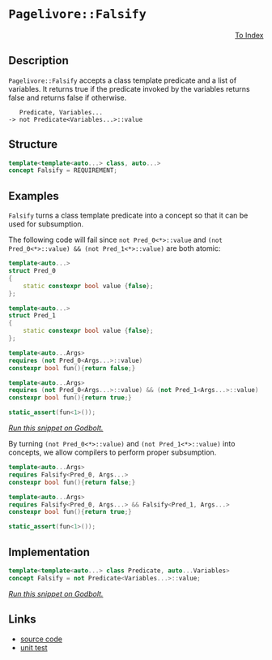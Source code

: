 <!-- Copyright 2024 Feng Mofan
SPDX-License-Identifier: Apache-2.0 -->

# `Pagelivore::Falsify`

<p style='text-align: right;'><a href="../../../index.md#conceptualizations-1">To Index</a></p>

## Description

`Pagelivore::Falsify` accepts a class template predicate and a list of variables.
It returns true if the predicate invoked by the variables returns false and returns false if otherwise.

<pre><code>   Predicate, Variables...
-> not Predicate&lt;Variables...&gt;::value</code></pre>

## Structure

```C++
template<template<auto...> class, auto...>
concept Falsify = REQUIREMENT;
```

## Examples

`Falsify` turns a class template predicate into a concept so that it can be used for subsumption.

The following code will fail since `not Pred_0<*>::value` and `(not Pred_0<*>::value) && (not Pred_1<*>::value)` are both atomic:

```C++
template<auto...>
struct Pred_0
{
    static constexpr bool value {false};
};

template<auto...>
struct Pred_1
{
    static constexpr bool value {false};
};

template<auto...Args>
requires (not Pred_0<Args...>::value)
constexpr bool fun(){return false;}

template<auto...Args>
requires (not Pred_0<Args...>::value) && (not Pred_1<Args...>::value)
constexpr bool fun(){return true;}

static_assert(fun<1>());
```

[*Run this snippet on Godbolt.*](https://godbolt.org/#z:OYLghAFBqd5QCxAYwPYBMCmBRdBLAF1QCcAaPECAMzwBtMA7AQwFtMQByARg9KtQYEAysib0QXACx8BBAKoBnTAAUAHpwAMvAFYTStJg1DIApACYAQuYukl9ZATwDKjdAGFUtAK4sGIMwCspK4AMngMmAByPgBGmMT%2BXKQADqgKhE4MHt6%2B/kGp6Y4CYRHRLHEJZkl2mA6ZQgRMxATZPn6Btpj2RQwNTQQlUbHxibaNza25HQrjA%2BFD5SNVAJS2qF7EyOwcBJgsyQa7JgDMbkxeRAB01yfYJhoAgjPEXg4A1MrEmOgA%2Bhr3DxMAHYrI83uC3jMmI5kG80AwZphVMliG8YqhPG8AG5iLyYN7AixUMRKYEAEROoMBQIpxypAN2%2B0OmBOZwuqGul1uAOerwIHy%2Bvy4AMJAIhkMaMLhAkRyNR6MxOO8%2BMJxNopJplJFmrpIsejIO0JZp3OV2uD2IwAU3MeXwAjl48F8FG8IAxUPzPt8/qyLVbObcQCAlXjlgD4bKUWiMbQ3lQvAwIGGQV8CBsGHGScarJrHgy9oajib2Zy/dbjndbZgHU7MC63R6Bd7/qcywGK0GQ5hlgSzAA2cx913uz2Cn7C1uWhTt7Cd3Hd8My3Zy6OY%2BOJ5MWVPpt4EF7Z8l6p6SvDIH5MBRKZrUBOsifYJNhukcVa0TgBXh%2BDhaUioThuaxrEhdZNhVMxjh4UgCE0F9VgAaxAAI%2B0uAAOPspACIE%2B0kABOY4sPA/ROEkXgWAkDQNFIL8fz/DheAUEBKOg78X1IOBYBgRAQHWAhkguchKDQfY6HiSJWG2VQ0IAWmwt5gGQWEpEuMxeG%2BQgSDwdA9H4QQRDEdgpBkQRFBUdQWNIXQkgAd2IJhkk4HhX3fT8YN/TgAHkLj4/lUCoN5JL7GTJDkhS3iUsxXQ8YT6FRcwIOWXhmK0VYICQITkhEsgKAgdLMpAYApDMPg6F2YgGIgGJXJicImgATwc3hquYYhavcmJtFqZjIKEthBHchhaHq8ysBiLxgDOWh1Qa0gsBYQxgHEYbazqLE61cpFagubZIPCXY33M2g8BiWyWo8LBXL3PAyO4XhVuIdElDJPZ5sOowYNWKgDCtAA1PBMCs9zkkYaadOEURxEM0GTLUVzLP0eaUEAyx9COhjIFWVBkh6BiOCkmZ0BOMlTEsawzBou7iE0tb0c6bpMhcBh3E8No9FCeYygqPQCgyARJj8JJuZ6QYOZGaouk6%2BpZj5vQajqAQ%2BmaYXhgSaopeZ3JVf6JXFhV1YFBArYJCcjgPyo1zaP86TZPkxTJGU11cHU2LwK4BKoPe1YEEwJgsASJNSAQyRjkuPCgUkDRJDMSQ%2BwopCcKIjgSNIMiIMudC%2BxQnCUK4PsAkkLgAjwvszfM2j6MY92WJSzjUu4rz%2BOy3KYrEthOCaFgsSBKSmDhAwjDCnDLi4S4fzUohKa0pJQb0iHpChpQYfM3QipsuyGuN03qN4WjPN4i43l8t52877ve/mgeh5HyLUGi%2BJe2OMw3aS1ja6b%2BIBJym%2BMpikBj675A%2B4FRwlwSiNBaClXKpVcyTU6rTRgS1NqHUHDTR6owAg/VBquRGmNCaU0bozWekYRaP58BfBWmtcyG1kBbWmrtLorlDrHTqmdbYP5LrXUgndB6mAnpzSIeEUAVc%2BBfQUL9f6gNgb4OnuDAyc9ZDQzMj%2BZe8M3rEysMjRhaN/aY2xpwPGBACbHCJkjCwZNt4UyplovW4s5Z%2BAgK4aWSQ2alGVlzNIPMsjq35ikdxQt2auLFnTeWascjeNlj0BWcwXE6xliElmmtFb%2BJia7NYGxDYpP2pvc2nAj7EA7l3HuADz5cEHsPDQDt8Dj3vq7RKHtSBex9iMf2%2B0k4p0HhHIEhcgRAmOJHaO%2BcS40U4OXJi702I1yQDxbyH837EBbtsduskWAKCxLCLEJTLjMhmKpSpGlJ5GTBvpCQcjjIL0UToEAxxSCr3sjdDeLlS4eXrj5PyizgrLNWdiDZWz%2BQQCit/O%2BcVjhPzGa/L%2BmUZngp/qs5IyQfjrJwj8H5548nYWKuA%2BIkCqo1RanAnFrV2qdRQTfXq6CBpDRIZgUa40xB4MgrNF6rDeCkIlqtHGo9VCbV2LQwQ9CDpHROrVFhF1KYcNuvEbhvCXoCLGZ9JgP0/oAyBl%2BSC0ijmQ3kWc2GlyVHGBMSjGIVjfxY0yDjAA9PjRGJNLBmN/BYrARrwn03sYzRxwRGba05gLXxmQ3WC0yJ60WtMJbBP6G6p1obEnRK9WMMNXjYlaySV6vWBsDL3MGdvHJby3gfLWd8o0MwKlO2qSCquntva%2B0oMbVp/hB7HGOAEAIEcQEaHrVhFCGa3J0VsBXZ%2Byx4IgCDkPY4KE87gSbX2cCWEE7HAeUM7tfbjYqU7WXSuyVVh3XSM4SQQA%3D)

By turning `(not Pred_0<*>::value)` and `(not Pred_1<*>::value)` into concepts, we allow compilers to perform proper subsumption.

```C++
template<auto...Args>
requires Falsify<Pred_0, Args...>
constexpr bool fun(){return false;}

template<auto...Args>
requires Falsify<Pred_0, Args...> && Falsify<Pred_1, Args...>
constexpr bool fun(){return true;}

static_assert(fun<1>());
```

## Implementation

```C++
template<template<auto...> class Predicate, auto...Variables>
concept Falsify = not Predicate<Variables...>::value;
```

[*Run this snippet on Godbolt.*](https://godbolt.org/#z:OYLghAFBqd5QCxAYwPYBMCmBRdBLAF1QCcAaPECAMzwBtMA7AQwFtMQByARg9KtQYEAysib0QXACx8BBAKoBnTAAUAHpwAMvAFYTStJg1DIApACYAQuYukl9ZATwDKjdAGFUtAK4sGIAKzSrgAyeAyYAHI%2BAEaYxCBmpAAOqAqETgwe3r4B0ilpjgKh4VEssfGJdpgOGUIETMQEWT5%2BgbaY9oUMdQ0ExZExcQm29Y3NOW0Ko31hA2VDZgCUtqhexMjsHASYLEkG2yYAzG7bu/uYR25MXkQAdPdH2ADUyAYKCk/KxJj4otukT2ud3uADUGngmNF6ApHiYNABBNAMDZJAhPABiYjSVAAnk8jgARJ4MVBor4/PB/C7HMHECFQzAKe63R4gEAANzEXmpVgRcPhAHoAFQi0Vi8UC/nC0VPAAqjIIHzFkoR0vF6pFKvh/NOeyYB2OQNQzNhCKmxC8Dk%2B33QAH0NPyTAB2Xnwp7up5TfWUl4CKaYVRJYhPaKoTxPTneTD4l1ULEXJ0Eo6u51Jw4phG686XI0mw7Yfnmy1km22riOl38j2e%2BqOZC%2Bhj%2BwPB0PhyPcmMWOO0JSp5MVtMZ%2BFZ/XUq43Y33eHEYAw/P874ARy8eG%2BH0xPbwuMu5LtGgB09neYLCKRTaDIbDtCeVC8DAgi2dFm%2BBDWDBv8f7icdmZ2eoN47Arch5zie06YMuq6MhiWJbjiO6lvuTwgce%2BJmAAbOY6EwZu27HLuZYHjOTIPPOp5%2BtszaXuGt73o%2BLovm%2BTwEBaPJ9nyZq1pStpMO8cQENQd6XOW%2BYPo%2B6YcMstCcP4vB%2BBwWikKgnBuNY1ieqs6zRuYhw8KQBCaJJywANa5LcGiSFwTqHBo/gaBh6FmAAHE5%2BicJIvAsBIGj7vJinKRwvAKCA%2B4GQpkmkHAsAwIgICrAQSQ3OQlBoLsdBxBErCbKoTnoQAtOhkhPMAyD1lItxmLwFJEHS6B6PwggiGI7BSDIgiKCo6jhaQuhcKQADuxBMEknA8FJMlyYZSmcAA8jciVoqgVBPDl%2BWFcVpVPOVZhPBAHhpfQwY6Vwiy8GFWjLBASCpUk6VkBQEA3XdIDAFIiQ0LQ2zEMFEDRFN0RhA0OKjbwAPMMQOIzdE2jVGFempWwggzQwtDA91WDRF4wBXLQPYg6QWAsIYwDiOjUE1OyjJTQG1Q3JselhNs0ndbQeDRENEMeFgU0sXgXncLwlPEKGSgEjsxOs0YhnLFQBiziCeCYP1M1JIw%2BMNcIojiK1GsdWoU29foxMoGplj6GzwWQMsqCohkwUcHlUzoISpiWNYZj%2BULtVU1b7SdBkLgMO4ngtHoISzKU5R6Pk6QCOMfh9THXT9JHQx9VUNQCD0Ywhzk6cdLDtTTCngzxOn0zx3oXqNCX8xl8sCiaRsEjjRwsmkH5vABStuUFUVJVlZIFW7bghAkGhumnfp0vLAgmBMFg8QPqQpmSIctwAJyHE6kgWWYkjoT5/joRvbkcB5pBebptzoVw6FORvTl34EXD%2BFv6Ed1NAVBSF0/hZdMUrpxXmklB6T1DqZTYJwBoLB2ROjykwF4BgjBbQ3rcLg5kqr4BqngOqfUNZNW1tIXWSh9bdV0IkQaw0Qat3bp3aaHA5oJRuE8JagJiCwPgYg14xNUHoPMrtfat1DoTyWGdaWkVrqoAOnEZKj1pHCKGDAuBeUeFGC4BvLg%2B4PpfR%2Bn9bqYMgb40MRDKGMMHD4wRowAgyNUZTQxljHGeMBYE3FkYUmil8DfAplTbqNNkB03xozDoU1WbsyBlzTYileb8z0kLEWmAxZE3cWEUA/8%2BBywUArJWKs1YuIIVrFqxDZB6y6opChRspauysGbMJltl42y6PbR2BBnaHAJNU92ns4je3qQ3Aumc/AQFcJXPq4cSil2jqkWOmRc4J2SNM5OEdJn539lnCucyq4DK6NnGYEy65Vw2dkeZ1c9lzCjidFYaxm6XOZnQr%2BnB2GcIQUg3hGj%2BEaBHtg8ex0p7nSMqQOeC8hjL2ZhfK%2BaCLJOjfk6aykh96FT6vQ7%2Bthf7/IAfAIB8UFpyPARlLK0COHrRYAodk9Z2TvPOFMLBY9ar1VkIQopbV5CkLKToEAhwBpDRGgLWhk1uoBSYQtVhy0YHEtJeSylo4piCIUXdCehw/kSKAXi%2B6KU5WHQ5MgJISRbQUo3raKlBAeJEuIXQXRlB9GKRMWjPSNqzGw0sdIxGNiUZo08ZgTG2MxDOL0oTCWUTeBeMLpTe2il/GBJccE5mikwkcxxJEnmdJYmCziAkpJEtUkSNlkweWitlaq3knpApzUJDFPaqyg2HLKnGFNjYOp8Bra2z9JwAUTsTZu0sB7LuXtcE%2B2XhnLogdg7HLDkHWuFyFkFAyKMqdMyJ1pz9oXdZvRZ2DqLr0BdZcRirs2eXTdyyDmXMbtclqfLP4CseWKoqJKyURildsGVEBR41QnidcR/9Z7z0XpQVu4KEhoMOIcfwdlLI%2BSA06e%2BF7/KcB/qFGeK8QCSH8JvfwTkMIb0kBvay28uCcuZocflMHAp/wuq3Sq0Gu6wdIwCoWaRnCSCAA%3D)

## Links

- [source code](../../../../conceptrodon/pagelivore/concepts/falsify.hpp)
- [unit test](../../../../tests/unit/concepts/pagelivore/falsify.test.hpp)
